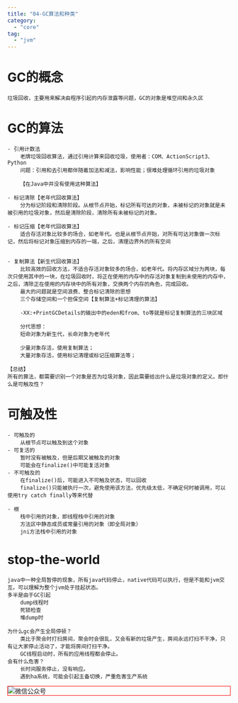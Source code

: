 ```yaml
---
title: "04-GC算法和种类"
category:
  - "core"
tag:
  - "jvm"
---
```



# GC的概念

	垃圾回收，主要用来解决由程序引起的内存泄露等问题，GC的对象是堆空间和永久区

# GC的算法

	- 引用计数法
		老牌垃圾回收算法，通过引用计算来回收垃圾，使用者：COM、ActionScript3、Python
		问题：引用和去引用都伴随着加法和减法，影响性能；很难处理循环引用的垃圾对象

		【在Java中并没有使用这种算法】

	- 标记清除【老年代回收算法】
		分为标记阶段和清除阶段。从根节点开始，标记所有可达的对象，未被标记的对象就是未被引用的垃圾对象，然后是清除阶段，清除所有未被标记的对象。

	- 标记压缩【老年代回收算法】
		适合存活对象比较多的场合，如老年代。也是从根节点开始，对所有可达对象做一次标记，然后将标记对象压缩到内存的一端，之后，清理边界外的所有空间


	- 复制算法【新生代回收算法】
		比较高效的回收方法，不适合存活对象较多的场合，如老年代。将内存区域分为两块，每次只使用其中的一块，在垃圾回收时，将正在使用的内存中的存活对象复制到未使用的内存中，之后，清除正在使用的内存块中的所有对象，交换两个内存的角色，完成回收。
		最大的问题就是空间浪费、整合标记清除的思想
		三个存储空间和一个担保空间【复制算法+标记清理的算法】

		-XX:+PrintGCDetails的输出中的eden和from、to等就是标记复制算法的三块区域

		分代思想：
		短命对象为新生代，长命对象为老年代

		少量对象存活，使用复制算法；
		大量对象存活，使用标记清理或标记压缩算法等；

	【总结】
	所有的算法，都需要识别一个对象是否为垃圾对象，因此需要给出什么是垃圾对象的定义。即什么是可触及性？

# 可触及性
	- 可触及的
		从根节点可以触及到这个对象
	- 可复活的
		暂时没有被触及，但是后期又被触及的对象
		可能会在finalize()中可能复活对象
	- 不可触及的
		在finalize()后，可能进入不可触及状态，可以回收
		finalize()只能被执行一次，避免使用该方法，优先级太低，不确定何时被调用，可以使用try catch finally等来代替

	- 根
		栈中引用的对象，即线程栈中引用的对象
		方法区中静态成员或常量引用的对象（即全局对象）
		jni方法栈中引用的对象

# stop-the-world
	java中一种全局暂停的现象，所有java代码停止，native代码可以执行，但是不能和jvm交互。可以理解为整个jvm处于挂起状态。
	多半是由于GC引起
		dump线程时
		死锁检查
		堆dump时

	为什么gc会产生全局停顿？
		类比于聚会时打扫房间，聚会时会很乱，又会有新的垃圾产生，房间永远打扫不干净，只有让大家停止活动了，才能将房间打扫干净。
		GC线程启动时，所有的应用线程都会停止。
	会有什么危害？
		长时间服务停止，没有响应。
		遇到ha系统，可能会引起主备切换，严重危害生产系统
<img style="border:1px red solid; display:block; margin:0 auto;" :src="$withBase('/qrcode.jpg')" alt="微信公众号" />
